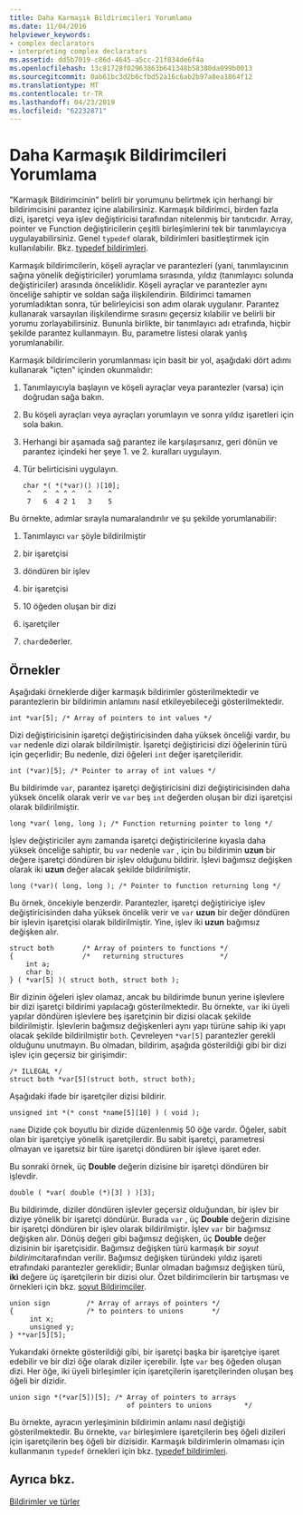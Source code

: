 ```yaml
---
title: Daha Karmaşık Bildirimcileri Yorumlama
ms.date: 11/04/2016
helpviewer_keywords:
- complex declarators
- interpreting complex declarators
ms.assetid: dd5b7019-c86d-4645-a5cc-21f834de6f4a
ms.openlocfilehash: 13c81728f02963863b641348b58380da099b0013
ms.sourcegitcommit: 0ab61bc3d2b6cfbd52a16c6ab2b97a8ea1864f12
ms.translationtype: MT
ms.contentlocale: tr-TR
ms.lasthandoff: 04/23/2019
ms.locfileid: "62232871"
---
```

# <a name="interpreting-more-complex-declarators"></a>Daha Karmaşık Bildirimcileri Yorumlama

"Karmaşık Bildirimcinin" belirli bir yorumunu belirtmek için herhangi bir bildirimcisini parantez içine alabilirsiniz. Karmaşık bildirimci, birden fazla dizi, işaretçi veya işlev değiştiricisi tarafından nitelenmiş bir tanıtıcıdır. Array, pointer ve Function değiştiricilerin çeşitli birleşimlerini tek bir tanımlayıcıya uygulayabilirsiniz. Genel `typedef` olarak, bildirimleri basitleştirmek için kullanılabilir. Bkz. [typedef bildirimleri](../c-language/typedef-declarations.md).

Karmaşık bildirimcilerin, köşeli ayraçlar ve parantezleri (yani, tanımlayıcının sağına yönelik değiştiriciler) yorumlama sırasında, yıldız (tanımlayıcı solunda değiştiriciler) arasında önceliklidir. Köşeli ayraçlar ve parantezler aynı önceliğe sahiptir ve soldan sağa ilişkilendirin. Bildirimci tamamen yorumladıktan sonra, tür belirleyicisi son adım olarak uygulanır. Parantez kullanarak varsayılan ilişkilendirme sırasını geçersiz kılabilir ve belirli bir yorumu zorlayabilirsiniz. Bununla birlikte, bir tanımlayıcı adı etrafında, hiçbir şekilde parantez kullanmayın. Bu, parametre listesi olarak yanlış yorumlanabilir.

Karmaşık bildirimcilerin yorumlanması için basit bir yol, aşağıdaki dört adımı kullanarak "içten" içinden okunmalıdır:

1. Tanımlayıcıyla başlayın ve köşeli ayraçlar veya parantezler (varsa) için doğrudan sağa bakın.

1. Bu köşeli ayraçları veya ayraçları yorumlayın ve sonra yıldız işaretleri için sola bakın.

1. Herhangi bir aşamada sağ parantez ile karşılaşırsanız, geri dönün ve parantez içindeki her şeye 1. ve 2. kuralları uygulayın.

1. Tür belirticisini uygulayın.

    ```
    char *( *(*var)() )[10];
     ^   ^  ^ ^ ^   ^    ^
     7   6  4 2 1   3    5
    ```

Bu örnekte, adımlar sırayla numaralandırılır ve şu şekilde yorumlanabilir:

1. Tanımlayıcı `var` şöyle bildirilmiştir

1. bir işaretçisi

1. döndüren bir işlev

1. bir işaretçisi

1. 10 öğeden oluşan bir dizi

1. işaretçiler

1. `char`deðerler.

## <a name="examples"></a>Örnekler

Aşağıdaki örneklerde diğer karmaşık bildirimler gösterilmektedir ve parantezlerin bir bildirimin anlamını nasıl etkileyebileceği gösterilmektedir.

```
int *var[5]; /* Array of pointers to int values */
```

Dizi değiştiricisinin işaretçi değiştiricisinden daha yüksek önceliği vardır, bu `var` nedenle dizi olarak bildirilmiştir. İşaretçi değiştiricisi dizi öğelerinin türü için geçerlidir; Bu nedenle, dizi öğeleri `int` değer işaretçileridir.

```
int (*var)[5]; /* Pointer to array of int values */
```

Bu bildirimde `var`, parantez işaretçi değiştiricisini dizi değiştiricisinden daha yüksek öncelik olarak verir ve `var` beş `int` değerden oluşan bir dizi işaretçisi olarak bildirilmiştir.

```
long *var( long, long ); /* Function returning pointer to long */
```

İşlev değiştiriciler aynı zamanda işaretçi değiştiricilerine kıyasla daha yüksek önceliğe sahiptir, bu `var` nedenle `var` , için bu bildirimin **uzun** bir değere işaretçi döndüren bir işlev olduğunu bildirir. İşlevi bağımsız değişken olarak iki **uzun** değer alacak şekilde bildirilmiştir.

```
long (*var)( long, long ); /* Pointer to function returning long */
```

Bu örnek, öncekiyle benzerdir. Parantezler, işaretçi değiştiriciye işlev değiştiricisinden daha yüksek öncelik verir ve `var` **uzun** bir değer döndüren bir işlevin işaretçisi olarak bildirilmiştir. Yine, işlev iki **uzun** bağımsız değişken alır.

```
struct both       /* Array of pointers to functions */
{                 /*   returning structures         */
    int a;
    char b;
} ( *var[5] )( struct both, struct both );
```

Bir dizinin öğeleri işlev olamaz, ancak bu bildirimde bunun yerine işlevlere bir dizi işaretçi bildirimi yapılacağı gösterilmektedir. Bu örnekte, `var` iki üyeli yapılar döndüren işlevlere beş işaretçinin bir dizisi olacak şekilde bildirilmiştir. İşlevlerin bağımsız değişkenleri aynı yapı türüne sahip iki yapı olacak şekilde bildirilmiştir `both`. Çevreleyen `*var[5]` parantezler gerekli olduğunu unutmayın. Bu olmadan, bildirim, aşağıda gösterildiği gibi bir dizi işlev için geçersiz bir girişimdir:

```
/* ILLEGAL */
struct both *var[5](struct both, struct both);
```

Aşağıdaki ifade bir işaretçiler dizisi bildirir.

```
unsigned int *(* const *name[5][10] ) ( void );
```

`name` Dizide çok boyutlu bir dizide düzenlenmiş 50 öğe vardır. Öğeler, sabit olan bir işaretçiye yönelik işaretçilerdir. Bu sabit işaretçi, parametresi olmayan ve işaretsiz bir türe işaretçi döndüren bir işleve işaret eder.

Bu sonraki örnek, üç **Double** değerin dizisine bir işaretçi döndüren bir işlevdir.

```
double ( *var( double (*)[3] ) )[3];
```

Bu bildirimde, diziler döndüren işlevler geçersiz olduğundan, bir işlev bir diziye yönelik bir işaretçi döndürür. Burada `var` , üç **Double** değerin dizisine bir işaretçi döndüren bir işlev olarak bildirilmiştir. İşlev `var` bir bağımsız değişken alır. Dönüş değeri gibi bağımsız değişken, üç **Double** değer dizisinin bir işaretçisidir. Bağımsız değişken türü karmaşık bir *soyut bildirimci*tarafından verilir. Bağımsız değişken türündeki yıldız işareti etrafındaki parantezler gereklidir; Bunlar olmadan bağımsız değişken türü, **iki** değere üç işaretçilerin bir dizisi olur. Özet bildirimcilerin bir tartışması ve örnekleri için bkz. [soyut Bildirimciler](../c-language/c-abstract-declarators.md).

```
union sign         /* Array of arrays of pointers */
{                  /* to pointers to unions       */
     int x;
     unsigned y;
} **var[5][5];
```

Yukarıdaki örnekte gösterildiği gibi, bir işaretçi başka bir işaretçiye işaret edebilir ve bir dizi öğe olarak diziler içerebilir. İşte `var` beş öğeden oluşan dizi. Her öğe, iki üyeli birleşimler için işaretçilerin işaretçilerinden oluşan beş öğeli bir dizidir.

```
union sign *(*var[5])[5]; /* Array of pointers to arrays
                             of pointers to unions        */
```

Bu örnekte, ayracın yerleşiminin bildirimin anlamı nasıl değiştiği gösterilmektedir. Bu örnekte, `var` birleşimlere işaretçilerin beş öğeli dizileri için işaretçilerin beş öğeli bir dizisidir. Karmaşık bildirimlerin olmaması için kullanmanın `typedef` örnekleri için bkz. [typedef bildirimleri](../c-language/typedef-declarations.md).

## <a name="see-also"></a>Ayrıca bkz.

[Bildirimler ve türler](../c-language/declarations-and-types.md)
